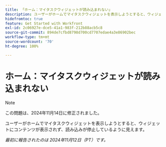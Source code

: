 ```yaml
---
title: 「ホーム：マイタスクウィジェットが読み込まれない」
description: ユーザーがホームでマイタスクウィジェットを表示しようとすると、ウィジェットにコンテンツが表示されず、読み込みが停止しているように見えます。
hidefromtoc: true
feature: Get Started with Workfront
exl-id: 2c06927e-dce5-41a1-983f-212b88acb5c8
source-git-commit: 894de7cfbd8798d700cd7707edae4a3e86902bec
workflow-type: tm+mt
source-wordcount: '70'
ht-degree: 100%

---
```


# ホーム：マイタスクウィジェットが読み込まれない

>[!NOTE]
>
>この問題は、2024年11月14日に修正されました。

ユーザーがホームでマイタスクウィジェットを表示しようとすると、ウィジェットにコンテンツが表示されず、読み込みが停止しているように見えます。

_最初に報告されたのは 2024年11月12日（PT）です。_
